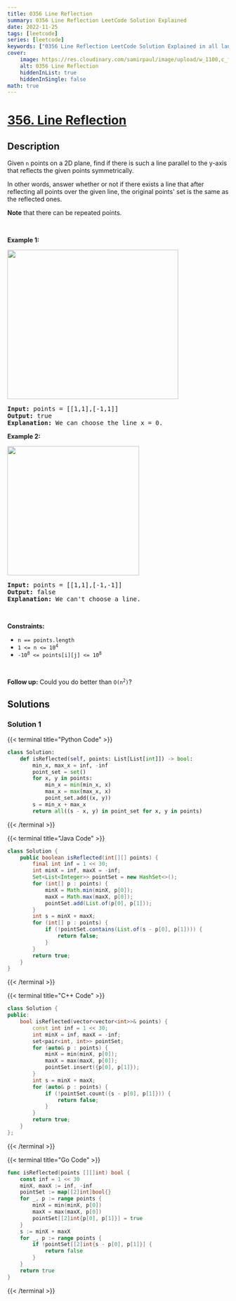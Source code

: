 ```yaml
---
title: 0356 Line Reflection
summary: 0356 Line Reflection LeetCode Solution Explained
date: 2022-11-25
tags: [leetcode]
series: [leetcode]
keywords: ["0356 Line Reflection LeetCode Solution Explained in all languages", "0356 Line Reflection", "LeetCode", "leetcode solution in Python3 C++ Java Go PHP Ruby Swift TypeScript Rust C# JavaScript C", "GeeksforGeeks", "InterviewBit", "Coding Ninjas", "HackerRank", "HackerEarth", "CodeChef", "TopCoder", "AlgoExpert", "freeCodeCamp", "Codeforces", "GitHub", "AtCoder", "Samir Paul"]
cover:
    image: https://res.cloudinary.com/samirpaul/image/upload/w_1100,c_fit,co_rgb:FFFFFF,l_text:Arial_75_bold:0356 Line Reflection - Solution Explained/problem-solving.webp
    alt: 0356 Line Reflection
    hiddenInList: true
    hiddenInSingle: false
math: true
---
```



# [356. Line Reflection](https://leetcode.com/problems/line-reflection)


## Description

<p>Given <code>n</code> points on a 2D plane, find if there is such a line parallel to the y-axis that reflects the given points symmetrically.</p>

<p>In other words, answer whether or not if there exists a line that after reflecting all points over the given line, the original points&#39; set is the same as the reflected ones.</p>

<p><strong>Note</strong> that there can be repeated points.</p>

<p>&nbsp;</p>
<p><strong class="example">Example 1:</strong></p>
<img alt="" src="https://spcdn.pages.dev/leetcode/problems/0356.Line%20Reflection/images/356_example_1.png" style="width: 389px; height: 340px;" />
<pre>
<strong>Input:</strong> points = [[1,1],[-1,1]]
<strong>Output:</strong> true
<strong>Explanation:</strong> We can choose the line x = 0.
</pre>

<p><strong class="example">Example 2:</strong></p>
<img alt="" src="https://spcdn.pages.dev/leetcode/problems/0356.Line%20Reflection/images/356_example_2.png" style="width: 300px; height: 294px;" />
<pre>
<strong>Input:</strong> points = [[1,1],[-1,-1]]
<strong>Output:</strong> false
<strong>Explanation:</strong> We can&#39;t choose a line.
</pre>

<p>&nbsp;</p>
<p><strong>Constraints:</strong></p>

<ul>
	<li><code>n == points.length</code></li>
	<li><code>1 &lt;= n &lt;= 10<sup>4</sup></code></li>
	<li><code>-10<sup>8</sup> &lt;= points[i][j] &lt;= 10<sup>8</sup></code></li>
</ul>

<p>&nbsp;</p>
<p><strong>Follow up:</strong> Could you do better than <code>O(n<sup>2</sup>)</code>?</p>

## Solutions

### Solution 1

<!-- tabs:start -->

{{< terminal title="Python Code" >}}
```python
class Solution:
    def isReflected(self, points: List[List[int]]) -> bool:
        min_x, max_x = inf, -inf
        point_set = set()
        for x, y in points:
            min_x = min(min_x, x)
            max_x = max(max_x, x)
            point_set.add((x, y))
        s = min_x + max_x
        return all((s - x, y) in point_set for x, y in points)
```
{{< /terminal >}}

{{< terminal title="Java Code" >}}
```java
class Solution {
    public boolean isReflected(int[][] points) {
        final int inf = 1 << 30;
        int minX = inf, maxX = -inf;
        Set<List<Integer>> pointSet = new HashSet<>();
        for (int[] p : points) {
            minX = Math.min(minX, p[0]);
            maxX = Math.max(maxX, p[0]);
            pointSet.add(List.of(p[0], p[1]));
        }
        int s = minX + maxX;
        for (int[] p : points) {
            if (!pointSet.contains(List.of(s - p[0], p[1]))) {
                return false;
            }
        }
        return true;
    }
}
```
{{< /terminal >}}

{{< terminal title="C++ Code" >}}
```cpp
class Solution {
public:
    bool isReflected(vector<vector<int>>& points) {
        const int inf = 1 << 30;
        int minX = inf, maxX = -inf;
        set<pair<int, int>> pointSet;
        for (auto& p : points) {
            minX = min(minX, p[0]);
            maxX = max(maxX, p[0]);
            pointSet.insert({p[0], p[1]});
        }
        int s = minX + maxX;
        for (auto& p : points) {
            if (!pointSet.count({s - p[0], p[1]})) {
                return false;
            }
        }
        return true;
    }
};
```
{{< /terminal >}}

{{< terminal title="Go Code" >}}
```go
func isReflected(points [][]int) bool {
	const inf = 1 << 30
	minX, maxX := inf, -inf
	pointSet := map[[2]int]bool{}
	for _, p := range points {
		minX = min(minX, p[0])
		maxX = max(maxX, p[0])
		pointSet[[2]int{p[0], p[1]}] = true
	}
	s := minX + maxX
	for _, p := range points {
		if !pointSet[[2]int{s - p[0], p[1]}] {
			return false
		}
	}
	return true
}
```
{{< /terminal >}}

<!-- tabs:end -->

<!-- end -->
